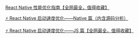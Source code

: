 [React Native 性能优化指南【全网最全，值得收藏】](https://juejin.cn/post/6844904041290432525)

[⚡️ React Native 启动速度优化——Native 篇（内含源码分析）](https://juejin.cn/post/6948980459602706445)

[⚡️ React Native 启动速度优化——JS 篇【全网最全，值得收藏】](https://juejin.cn/post/6951572207940141093#heading-12)

